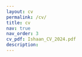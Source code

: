 ```yaml
---
layout: cv
permalink: /cv/
title: cv
nav: true
nav_order: 3
cv_pdf: Ishaan_CV_2024.pdf
description:
---
```

